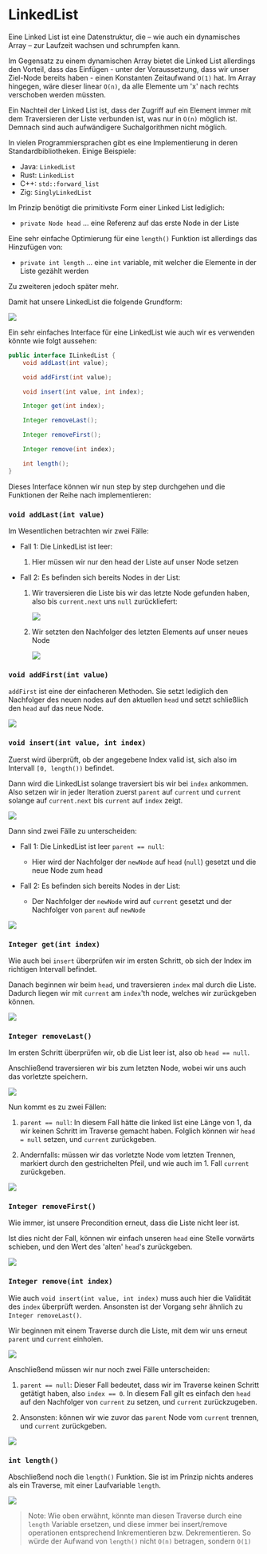# LinkedList

Eine Linked List ist eine Datenstruktur, die – wie auch ein dynamisches Array –
zur Laufzeit wachsen und schrumpfen kann.

Im Gegensatz zu einem dynamischen Array bietet die Linked List allerdings den
Vorteil, dass das Einfügen - unter der Voraussetzung, dass wir unser Ziel-Node
bereits haben - einen Konstanten Zeitaufwand `O(1)` hat. Im Array hingegen, wäre
dieser linear `O(n)`, da alle Elemente um 'x' nach rechts verschoben werden
müssten.

Ein Nachteil der Linked List ist, dass der Zugriff auf ein Element immer mit dem
Traversieren der Liste verbunden ist, was nur in `O(n)` möglich ist. Demnach
sind auch aufwändigere Suchalgorithmen nicht möglich.

In vielen Programmiersprachen gibt es eine Implementierung in deren
Standardbibliotheken. Einige Beispiele:

- Java: `LinkedList`
- Rust: `LinkedList`
- C++: `std::forward_list`
- Zig: `SinglyLinkedList`

Im Prinzip benötigt die primitivste Form einer Linked List lediglich:

- `private Node head` ... eine Referenz auf das erste Node in der Liste

Eine sehr einfache Optimierung für eine `length()` Funktion ist allerdings das
Hinzufügen von:

- `private int length` ... eine `int` variable,
  mit welcher die Elemente in der Liste gezählt werden

Zu zweiteren jedoch später mehr.

Damit hat unsere LinkedList die folgende Grundform:

![](images/basic_list.svg)

Ein sehr einfaches Interface für eine LinkedList wie auch wir es verwenden
könnte wie folgt aussehen:

```java
public interface ILinkedList {
    void addLast(int value);

    void addFirst(int value);

    void insert(int value, int index);

    Integer get(int index);

    Integer removeLast();

    Integer removeFirst();

    Integer remove(int index);

    int length();
}
```

Dieses Interface können wir nun step by step durchgehen und die Funktionen
der Reihe nach implementieren:

### `void addLast(int value)`

Im Wesentlichen betrachten wir zwei Fälle:

- Fall 1: Die LinkedList ist leer:
    1. Hier müssen wir nur den head der Liste auf
       unser Node setzen

- Fall 2: Es befinden sich bereits Nodes in der List:
    1. Wir traversieren die Liste bis wir das letzte Node gefunden haben, also
       bis `current.next` uns `null` zurückliefert:

       ![](images/addLast_traverse.svg)

    2. Wir setzten den Nachfolger des letzten Elements auf unser neues Node

       ![](images/addLast_insert.svg)

### `void addFirst(int value)`

`addFirst` ist eine der einfacheren Methoden. Sie setzt lediglich den Nachfolger
des neuen nodes auf den aktuellen `head` und setzt schließlich den `head` auf
das neue Node.

![](images/addFirst.svg)

### `void insert(int value, int index)`

Zuerst wird überprüft, ob der angegebene Index valid ist, sich also im
Intervall `[0, length())` befindet.

Dann wird die LinkedList solange traversiert bis wir bei `index` ankommen.
Also setzen wir in jeder Iteration zuerst `parent` auf `current` und `current`
solange auf `current.next` bis `current` auf `index` zeigt.

![](images/insert_traverse.svg)

Dann sind zwei Fälle zu unterscheiden:

- Fall 1: Die LinkedList ist leer `parent == null`:
    - Hier wird der Nachfolger der `newNode` auf `head` (`null`) gesetzt und die
      neue Node zum head

- Fall 2: Es befinden sich bereits Nodes in der List:
    - Der Nachfolger der `newNode` wird auf `current` gesetzt und der Nachfolger
      von `parent` auf `newNode`

![](images/insert_insert.svg)

### `Integer get(int index)`

Wie auch bei `insert` überprüfen wir im ersten Schritt, ob sich der Index im
richtigen Intervall befindet.

Danach beginnen wir beim `head`, und traversieren `index` mal durch die Liste.
Dadurch liegen wir mit `current` am `index`'th node, welches wir zurückgeben
können.

![](images/get.svg)

### `Integer removeLast()`

Im ersten Schritt überprüfen wir, ob die List leer ist, also ob `head == null`.

Anschließend traversieren wir bis zum letzten Node, wobei wir uns auch das
vorletzte speichern.

![](images/removeLast_traverse.svg)

Nun kommt es zu zwei Fällen:

1. `parent == null`:
   In diesem Fall hätte die linked list eine Länge von 1, da wir keinen
   Schritt im Traverse gemacht haben.
   Folglich können wir `head = null` setzen, und `current` zurückgeben.

2. Andernfalls:
   müssen wir das vorletzte Node vom letzten Trennen, markiert durch den
   gestrichelten Pfeil, und wie auch im 1. Fall `current` zurückgeben.

![](images/removeLast_removal.svg)

### `Integer removeFirst()`

Wie immer, ist unsere Precondition erneut, dass die Liste nicht leer ist.

Ist dies nicht der Fall, können wir einfach unseren `head` eine Stelle vorwärts
schieben, und den Wert des 'alten' `head`'s zurückgeben.

![](images/removeFirst_remove.svg)

### `Integer remove(int index)`

Wie auch `void insert(int value, int index)` muss auch hier die Validität des
`index` überprüft werden. Ansonsten ist der Vorgang sehr ähnlich zu
`Integer removeLast()`.

Wir beginnen mit einem Traverse durch die Liste, mit dem wir uns erneut `parent`
und `current` einholen.

![](images/remove_traverse.svg)

Anschließend müssen wir nur noch zwei Fälle unterscheiden:

1. `parent == null`:
   Dieser Fall bedeutet, dass wir im Traverse keinen Schritt getätigt haben,
   also `index == 0`. In diesem Fall gilt es einfach den `head` auf den
   Nachfolger von `current` zu setzen, und `current` zurückzugeben.

2. Ansonsten:
   können wir wie zuvor das `parent` Node vom `current` trennen, und `current`
   zurückgeben.

![](images/remove_removal.svg)

### `int length()`

Abschließend noch die `length()` Funktion. Sie ist im Prinzip nichts anderes als
ein Traverse, mit einer Laufvariable `length`.

![](images/length_traverse.svg)

> Note: Wie oben erwähnt, könnte man diesen Traverse durch eine `length`
> Variable ersetzen, und diese immer bei insert/remove operationen entsprechend
> Inkrementieren bzw. Dekrementieren. So würde der Aufwand von `length()` nicht
> `O(n)` betragen, sondern `O(1)`
